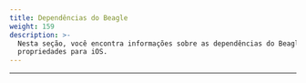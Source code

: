 ```yaml
---
title: Dependências do Beagle
weight: 159
description: >-
  Nesta seção, você encontra informações sobre as dependências do Beagle e suas
  propriedades para iOS.
---
```


---